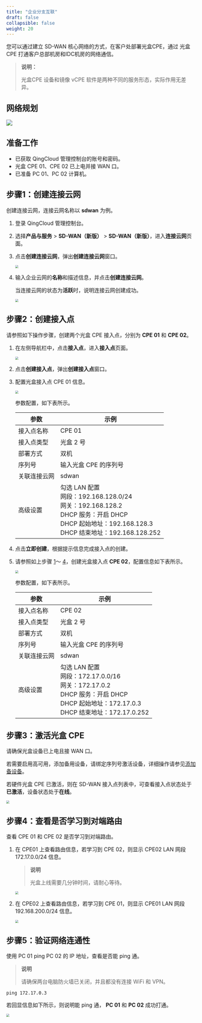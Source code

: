 ```yaml
---
title: "企业分支互联"
draft: false
collapsible: false
weight: 20
---
```


您可以通过建立 SD-WAN 核心网络的方式，在客户处部署光盒CPE，通过 光盒CPE 打通客户总部机房和IDC机房的网络通信。

> **说明：**
>
> 光盒CPE 设备和镜像 vCPE 软件是两种不同的服务形态，实际作用无差异。

## 网络规划

![](../../_images/qs_vcpe_multiple.png)

## 准备工作

- 已获取 QingCloud 管理控制台的账号和密码。
- 光盒 CPE 01、CPE 02 已上电并接 WAN 口。
- 已准备 PC 01、PC 02 计算机。

## 步骤1：创建连接云网

创建连接云网，连接云网名称以 **sdwan** 为例。

1. 登录 QingCloud 管理控制台。

2. 选择**产品与服务** > **SD-WAN（新版）** > **SD-WAN（新版）**，进入**连接云网**页面。

3. 点击**创建连接云网**，弹出**创建连接云网**窗口。

   <img src="/sd-wan/sdwan_new/_images/qs_wan_multiple.png" style="zoom:50%;" />

4. 输入企业云网的**名称**和描述信息，并点击**创建连接云网**。

   当连接云网的状态为**活跃**时，说明连接云网创建成功。

   <img src="../../_images/qs_cloud_network.png" style="zoom:50%;" />

## 步骤2：创建接入点

请参照如下操作步骤，创建两个光盒 CPE 接入点，分别为 **CPE 01** 和 **CPE 02**。

1. <span id="jump01"></span>在左侧导航栏中，点击<b>接入点</b>，进入<b>接入点</b>页面。

   <img src="../../_images/qs_light_access.png" style="zoom:50%;" />

2. 点击**创建接入点**，弹出**创建接入点**窗口。

3. 配置光盒接入点 CPE 01 信息。

   <img src="/sd-wan/sdwan_new/_images/qs_light_cpe01.png" style="zoom:50%;" />
   
   参数配置，如下表所示。
   
   | 参数         | 示例                                                         |
   | ------------ | ------------------------------------------------------------ |
   | 接入点名称   | CPE 01                                                       |
   | 接入点类型   | 光盒 2 号                                                    |
   | 部署方式     | 双机                                                         |
   | 序列号       | 输入光盒 CPE 的序列号                                        |
   | 关联连接云网 | sdwan                                                        |
   | 高级设置     | 勾选 LAN 配置<br />网段：</b>192.168.128.0/24<br />网关：192.168.128.2<br />DHCP 服务：开启 DHCP<br />DHCP 起始地址：192.168.128.3<br />DHCP 结束地址：192.168.128.252 |
   
4. <span id="jump02">点击**立即创建**，根据提示信息完成接入点的创建。

5. 请参照如上步骤 <a href="#jump01">1</a>～ <a href="#jump02">4</a>，创建光盒接入点 **CPE 02**，配置信息如下表所示。

   <img src="/sd-wan/sdwan_new/_images/qs_light_cpe02.png" style="zoom:50%;" />

   参数配置，如下表所示。

   | 参数         | 示例                                                         |
   | ------------ | ------------------------------------------------------------ |
   | 接入点名称   | CPE 02                                                       |
   | 接入点类型   | 光盒 2 号                                                    |
   | 部署方式     | 双机                                                         |
   | 序列号       | 输入光盒 CPE 的序列号                                        |
   | 关联连接云网 | sdwan                                                        |
   | 高级设置     | 勾选 LAN 配置<br />网段：</b>172.17.0.0/16<br />网关：172.17.0.2<br />DHCP 服务：开启 DHCP<br />DHCP 起始地址：172.17.0.3<br />DHCP 结束地址：172.17.0.252 |

## 步骤3：激活光盒 CPE

请确保光盒设备已上电且接 WAN 口。

若需要启用高可用，添加备用设备，请绑定序列号激活设备，详细操作请参见[添加备设备](../../open_access_point/lightbox/60_bind_serial_no/)。

若硬件光盒 CPE 已激活，则在 SD-WAN 接入点列表中，可查看接入点状态处于**已激活**，设备状态处于**在线**。

<img src="/sd-wan/sdwan_new/_images/qs_equip_active.png" style="zoom:50%;" />

## 步骤4：查看是否学习到对端路由

查看 CPE 01 和 CPE 02 是否学习到对端路由。

1. 在 CPE01 上查看路由信息，若学习到 CPE 02，则显示 CPE02 LAN 网段 172.17.0.0/24 信息。

   > **说明**
   >
   > 光盒上线需要几分钟时间，请耐心等待。

   <img src="/sd-wan/sdwan_new/_images/qs_cpe_display01.png" style="zoom:50%;" />

2. 在 CPE02 上查看路由信息，若学习到 CPE 01，则显示 CPE01 LAN 网段 192.168.200.0/24 信息。

   <img src="/sd-wan/sdwan_new/_images/qs_cpe_display02.png" style="zoom:50%;" />

## 步骤5：验证网络连通性

使用 PC 01 ping PC 02 的 IP 地址，查看是否能 ping 通。

> **说明**
>
> 请确保两台电脑防火墙已关闭，并且都没有连接 WiFi 和 VPN。

```
ping 172.17.0.3
```

若回显信息如下所示，则说明能 ping 通， **PC 01** 和 **PC 02** 成功打通。

<img src="../../_images/qs_vcpe_ping_access.png" style="zoom:50%;" />
